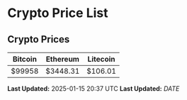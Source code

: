 # Crypto Price List

## Crypto Prices
| Bitcoin | Ethereum | Litecoin |
| ------- | -------- | -------- |
| $99958 | $3448.31 | $106.01 |
**Last Updated:** 2025-01-15 20:37 UTC
**Last Updated:** $DATE$
